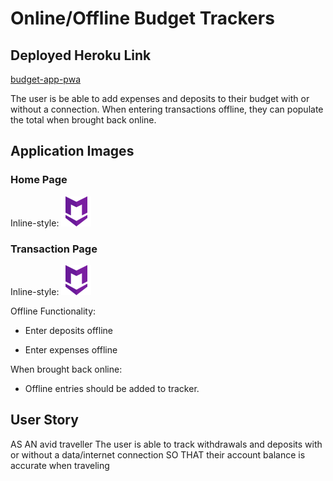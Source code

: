# Online/Offline Budget Trackers
## Deployed Heroku Link
[budget-app-pwa](https://budget-app-pwa-idallas93.herokuapp.com/ "budget-app-pwa heroku link")


The user is be able to add expenses and deposits to their budget with or without a connection. When entering transactions offline, they can populate the total when brought back online.

## Application Images 

### Home Page 
Inline-style: 
![alt text](https://github.com/adam-p/markdown-here/raw/master/src/common/images/icon48.png "Logo Title Text 1")

### Transaction Page 

Inline-style: 
![alt text](https://github.com/adam-p/markdown-here/raw/master/src/common/images/icon48.png "Logo Title Text 1")


Offline Functionality:

  * Enter deposits offline

  * Enter expenses offline

When brought back online:

  * Offline entries should be added to tracker.

## User Story
AS AN avid traveller
The user is able to track withdrawals and deposits with or without a data/internet connection
SO THAT their account balance is accurate when traveling
